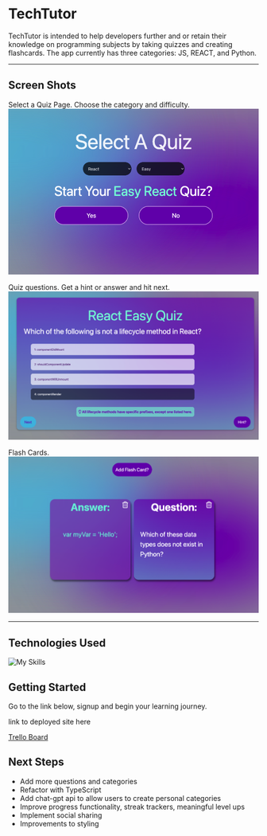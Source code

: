 # TechTutor

TechTutor is intended to help developers further and or retain their knowledge on programming subjects by taking quizzes and creating flashcards. The app currently has three categories: JS, REACT, and Python.

---

## Screen Shots

Select a Quiz Page. Choose the category and difficulty.
<img src='./public/selectQuiz.png'>

Quiz questions. Get a hint or answer and hit next.
<img src='./public/quiz.png'>

Flash Cards.
<img src='./public/flashCards.png'>

---

## Technologies Used

![My Skills](https://skillicons.dev/icons?i=js,tailwind,react,mongo,express,nodejs,vscode)

## Getting Started

Go to the link below, signup and begin your learning journey.

link to deployed site here

[Trello Board](https://trello.com/b/QKs10lmV/reactapp)

## Next Steps

- Add more questions and categories
- Refactor with TypeScript
- Add chat-gpt api to allow users to create personal categories
- Improve progress functionality, streak trackers, meaningful level ups
- Implement social sharing
- Improvements to styling
